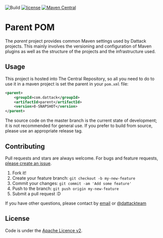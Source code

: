 ![Build](https://github.com/dattack/parent/actions/workflows/maven-deploy.yml/badge.svg?branch=develop)
[![license](https://img.shields.io/:license-Apache-blue.svg?style=plastic-square)](LICENSE.md)
[![Maven Central](https://img.shields.io/maven-central/v/com.dattack/parent.svg?label=Maven%20Central)](https://search.maven.org/artifact/com.dattack/parent)

# Parent POM

The _parent_ project provides common Maven settings used by Dattack projects. This mainly involves the versioning and
configuration of Maven plugins as well as the structure of the projects and the infrastructure used.

## Usage

This project is hosted into The Central Repository, so all you need to do to use it in a maven project is set the 
parent in your `pom.xml` file:

```xml
<parent>
    <groupId>com.dattack</groupId>
    <artifactId>parent</artifactId>
    <version>8-SNAPSHOT</version>
</parent>
```

The source code on the master branch is the current state of development; it is not
recommended for general use. If you prefer to build from source, please use an appropriate
release tag.

## Contributing

Pull requests and stars are always welcome. For bugs and feature
requests, [please create an issue](https://github.com/dattack/parent/issues).

1. Fork it!
2. Create your feature branch: `git checkout -b my-new-feature`
3. Commit your changes: `git commit -am 'Add some feature'`
4. Push to the branch: `git push origin my-new-feature`
5. Submit a pull request :D

If you have other questions, please contact by [email](mailto:dev@dattack.com) or
[@dattackteam](https://twitter.com/dattackteam)

## License

Code is under the [Apache Licence v2](https://www.apache.org/licenses/LICENSE-2.0.txt).
